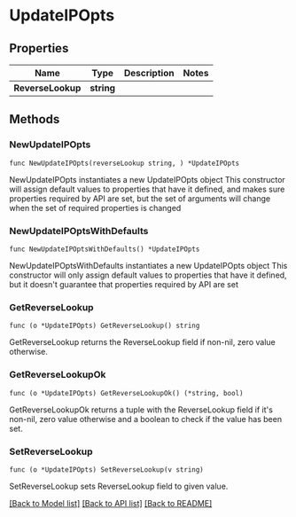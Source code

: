 # UpdateIPOpts

## Properties

Name | Type | Description | Notes
------------ | ------------- | ------------- | -------------
**ReverseLookup** | **string** |  | 

## Methods

### NewUpdateIPOpts

`func NewUpdateIPOpts(reverseLookup string, ) *UpdateIPOpts`

NewUpdateIPOpts instantiates a new UpdateIPOpts object
This constructor will assign default values to properties that have it defined,
and makes sure properties required by API are set, but the set of arguments
will change when the set of required properties is changed

### NewUpdateIPOptsWithDefaults

`func NewUpdateIPOptsWithDefaults() *UpdateIPOpts`

NewUpdateIPOptsWithDefaults instantiates a new UpdateIPOpts object
This constructor will only assign default values to properties that have it defined,
but it doesn't guarantee that properties required by API are set

### GetReverseLookup

`func (o *UpdateIPOpts) GetReverseLookup() string`

GetReverseLookup returns the ReverseLookup field if non-nil, zero value otherwise.

### GetReverseLookupOk

`func (o *UpdateIPOpts) GetReverseLookupOk() (*string, bool)`

GetReverseLookupOk returns a tuple with the ReverseLookup field if it's non-nil, zero value otherwise
and a boolean to check if the value has been set.

### SetReverseLookup

`func (o *UpdateIPOpts) SetReverseLookup(v string)`

SetReverseLookup sets ReverseLookup field to given value.



[[Back to Model list]](../README.md#documentation-for-models) [[Back to API list]](../README.md#documentation-for-api-endpoints) [[Back to README]](../README.md)


